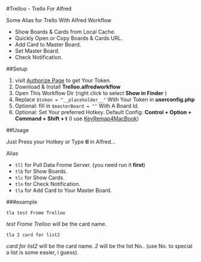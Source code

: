 
#Trelloo - Trello For Alfred 

Some Alias for Trello With Alfred Workflow

* Show Boards & Cards from Local Cache.
* Quickly Open or Copy Boards & Cards URL.
* Add Card to Master Board.
* Set Master Board.
* Check Notification.

##Setup
1. visit [Authorize Page](http://yleo77.github.io/trello/index.html) to get Your Token.
2. Download & Install **Trelloo.alfredworkflow**
3. Open This Workflow Dir (right click to select **Show in Finder** )
4. Replace `$token = "__placeholder__"` With Your Token in **userconfig.php**
5. Optional: fill in `$masterBoard = ""` With A Board Id.
6. Optional: Set Your preferred Hotkey. Default Config: **Control + Option + Command + Shift + t**  (I use [KeyRemap4MacBook](https://github.com/tekezo/KeyRemap4MacBook))


##Usage

Just Press your Hotkey or Type **tl** in Alfred…

Alias

* `tll` for Pull Data Frome Server. (you need run it **first**)
* `tlb` for Show Boards.
* `tlc` for Show Cards.
* `tln` for Check Notification.
* `tla` for Add Card to Your Master Board.

###example

	tla test Frome Trelloo

*test Frome Trelloo* will be the card name.

	tla 2 card for list2

*card for list2* will be the card name. *2* will be the list No.. (use No. to special a list is some easier, i guess).
 
 
 
 

